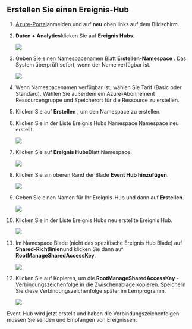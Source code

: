 ## <a name="create-an-event-hub"></a>Erstellen Sie einen Ereignis-Hub

1. [Azure-Portal][]anmelden und auf **neu** oben links auf dem Bildschirm.

2. **Daten + Analytics**klicken Sie auf **Ereignis Hubs**.

    ![](./media/event-hubs-create-event-hub/create-event-hub9.png)

3. Geben Sie einen Namespacenamen Blatt **Erstellen-Namespace** . Das System überprüft sofort, wenn der Name verfügbar ist.

    ![](./media/event-hubs-create-event-hub/create-event-hub1.png)

4. Wenn Namespacenamen verfügbar ist, wählen Sie Tarif (Basic oder Standard). Wählen Sie außerdem ein Azure-Abonnement Ressourcengruppe und Speicherort für die Ressource zu erstellen. 

2. Klicken Sie auf **Erstellen** , um den Namespace zu erstellen.

6. Klicken Sie in der Liste Ereignis Hubs Namespace Namespace neu erstellt.      

    ![](./media/event-hubs-create-event-hub/create-event-hub2.png)

7. Klicken Sie auf **Ereignis Hubs**Blatt Namespace.

    ![](./media/event-hubs-create-event-hub/create-event-hub3.png)

8. Klicken Sie am oberen Rand der Blade **Event Hub hinzufügen**.

    ![](./media/event-hubs-create-event-hub/create-event-hub4.png)

3. Geben Sie einen Namen für Ihr Ereignis-Hub und dann auf **Erstellen**.

    ![](./media/event-hubs-create-event-hub/create-event-hub5.png)

4. Klicken Sie in der Liste Ereignis Hubs neu erstellte Ereignis Hub. 

    ![](./media/event-hubs-create-event-hub/create-event-hub6.png)

5. Im Namespace Blade (nicht das spezifische Ereignis Hub Blade) auf **Shared-Richtlinien**und klicken Sie dann auf **RootManageSharedAccessKey**.

    ![](./media/event-hubs-create-event-hub/create-event-hub7.png)

5. Klicken Sie auf Kopieren, um die **RootManageSharedAccessKey** -Verbindungszeichenfolge in die Zwischenablage kopieren. Speichern Sie diese Verbindungszeichenfolge später im Lernprogramm.

    ![](./media/event-hubs-create-event-hub/create-event-hub8.png)

Event-Hub wird jetzt erstellt und haben die Verbindungszeichenfolgen müssen Sie senden und Empfangen von Ereignissen.

[Azure-portal]: https://portal.azure.com/
